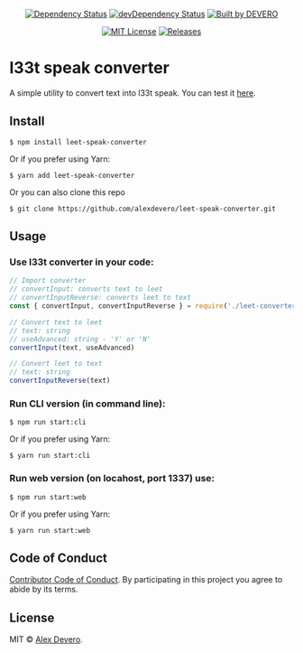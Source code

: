 <p align="center">
  <a href="https://david-dm.org/alexdevero/leet-speak-converter"><img alt="Dependency Status" src="https://david-dm.org/alexdevero/leet-speak-converter.svg?style=flat"></a>
  <a href="https://david-dm.org/alexdevero/leet-speak-converter?type=dev"><img alt="devDependency Status" src="https://david-dm.org/alexdevero/leet-speak-converter/dev-status.svg?style=flat"></a>
  <a href="https://alexdevero.com"><img alt="Built by DEVERO" src="https://img.shields.io/badge/built%20by-DEVERO-brightgreen.svg?colorB=d30320"></a>
</p>

<p align="center">
  <a href="http://opensource.org/licenses/MIT"><img alt="MIT License" src="https://img.shields.io/npm/l/express.svg"></a>
  <a href="#"><img alt="Releases" src="https://img.shields.io/github/release/alexdevero/leet-speak-converter.svg"></a>
</p>

# l33t speak converter

A simple utility to convert text into l33t speak. You can test it [here](https://alexdevero.com/labs/leetspeak).

## Install
```
$ npm install leet-speak-converter
```
Or if you prefer using Yarn:
```
$ yarn add leet-speak-converter
```

Or you can also clone this repo
```
$ git clone https://github.com/alexdevero/leet-speak-converter.git
```

## Usage
### Use l33t converter in your code:
```js
// Import converter
// convertInput: converts text to leet
// convertInputReverse: converts leet to text
const { convertInput, convertInputReverse } = require('./leet-converter')

// Convert text to leet
// text: string
// useAdvanced: string - 'Y' or 'N'
convertInput(text, useAdvanced)

// Convert leet to text
// text: string
convertInputReverse(text)

```

### Run CLI version (in command line):
```
$ npm run start:cli
```
Or if you prefer using Yarn:
```
$ yarn run start:cli
```
### Run web version (on locahost, port 1337) use:
```
$ npm run start:web
```
Or if you prefer using Yarn:
```
$ yarn run start:web
```

## Code of Conduct

[Contributor Code of Conduct](code-of-conduct.md). By participating in this project you agree to abide by its terms.

## License

MIT © [Alex Devero](https://alexdevero.com).
